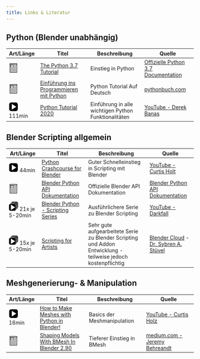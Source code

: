 ```yaml
---
title: Links & Literatur
---
```


## Python (Blender unabhängig)

| Art/Länge | Titel | Beschreibung | Quelle |
|---|---|---|---|
|<img src="/general/icons/article.png" class="resicon"> | [The Python 3.7 Tutorial](https://docs.python.org/3.7/tutorial/index.html) | Einstieg in Python | [Offizielle Python 3.7 Documentation](https://docs.python.org/3.7/) |
|<img src="/general/icons/article.png" class="resicon"> | [Einführung ins Programmieren mit Python](https://pythonbuch.com/) | Python Tutorial Auf Deutsch | [pythonbuch.com](pythonbuch.com) |
|<img src="/general/icons/video.png" class="resicon"> 111min | [Python Tutorial 2020](https://youtu.be/H1elmMBnykA) | Einführung in alle wichtigen Python Funktionalitäten | [YouTube - Derek Banas](https://www.youtube.com/channel/UCwRXb5dUK4cvsHbx-rGzSgw) |

## Blender Scripting allgemein

| Art/Länge | Titel | Beschreibung | Quelle |
|---|---|---|---|
|<img src="/general/icons/video.png" class="resicon">  44min | [Python Crashcourse for Blender](https://youtu.be/XqX5wh4YeRw) | Guter Schnelleinstieg in Scripting mit Blender | [YouTube -  Curtis Holt](https://www.youtube.com/channel/UCzghqpGuEmk4YdVewxA79GA) |
|<img src="/general/icons/article.png" class="resicon"> | [Blender Python API Dokumentation](https://docs.blender.org/api/current/info_quickstart.html) | Offizielle Blender API Dokumentation | [Blender Python API Dokumentation](https://docs.blender.org/api/current/index.html) |
|<img src="/general/icons/playlist.png" class="resicon"> 21x je 5-20min | [Blender Python - Scripting Series](https://www.youtube.com/playlist?list=PLFtLHTf5bnym_wk4DcYIMq1DkjqB7kDb-) | Ausführlichere Serie zu Blender Scripting | [YouTube - Darkfall](https://www.youtube.com/c/DarkfallBlender) |
|<img src="/general/icons/playlist.png" class="resicon"> 15x je 5-20min | [Scripting for Artists](https://cloud.blender.org/p/scripting-for-artists/) | Sehr gute aufgearbeitete Serie zu Blender Scripting und Addon Entwicklung - teilweise jedoch kostenpflichtig | [Blender Cloud](https://cloud.blender.org/welcome) - [Dr. Sybren A. Stüvel](https://stuvel.eu/) |

## Meshgenerierung- & Manipulation

| Art/Länge | Titel | Beschreibung | Quelle |
|---|---|---|---|
|<img src="/general/icons/video.png" class="resicon"> 16min | [How to Make Meshes with Python in Blender!](https://youtu.be/mljWBuj0Gho) | Basics der Meshmanipulation | [YouTube - Curtis Holz](https://www.youtube.com/channel/UCzghqpGuEmk4YdVewxA79GA) |
|<img src="/general/icons/article.png" class="resicon"> | [Shaping Models With BMesh In Blender 2.90](https://medium.com/@behreajj/shaping-models-with-bmesh-in-blender-2-9-2f4fcc889bf0) | Tieferer Einstieg in BMesh | [medium.com - Jeremy Behreandt](https://medium.com/@behreajj) |